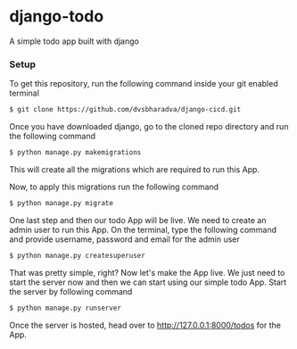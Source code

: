 # django-todo
A simple todo app built with django


### Setup
To get this repository, run the following command inside your git enabled terminal
```bash
$ git clone https://github.com/dvsbharadva/django-cicd.git
```

Once you have downloaded django, go to the cloned repo directory and run the following command

```bash
$ python manage.py makemigrations
```

This will create all the migrations which are required to run this App.

Now, to apply this migrations run the following command
```bash
$ python manage.py migrate
```

One last step and then our todo App will be live. We need to create an admin user to run this App. On the terminal, type the following command and provide username, password and email for the admin user
```bash
$ python manage.py createsuperuser
```

That was pretty simple, right? Now let's make the App live. We just need to start the server now and then we can start using our simple todo App. Start the server by following command

```bash
$ python manage.py runserver
```

Once the server is hosted, head over to http://127.0.0.1:8000/todos for the App.

